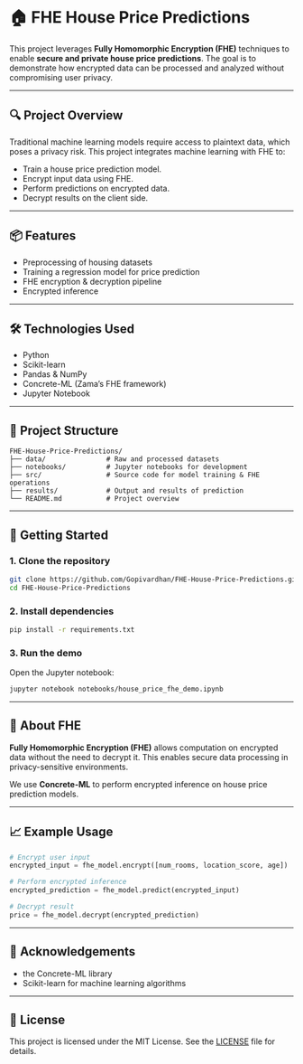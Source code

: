 
# 🏠 FHE House Price Predictions

This project leverages **Fully Homomorphic Encryption (FHE)** techniques to enable **secure and private house price predictions**. The goal is to demonstrate how encrypted data can be processed and analyzed without compromising user privacy.

---

## 🔍 Project Overview

Traditional machine learning models require access to plaintext data, which poses a privacy risk. This project integrates machine learning with FHE to:

- Train a house price prediction model.
- Encrypt input data using FHE.
- Perform predictions on encrypted data.
- Decrypt results on the client side.

---

## 📦 Features

- Preprocessing of housing datasets
- Training a regression model for price prediction
- FHE encryption & decryption pipeline
- Encrypted inference

---

## 🛠️ Technologies Used

- Python
- Scikit-learn
- Pandas & NumPy
- Concrete-ML (Zama’s FHE framework)
- Jupyter Notebook

---

## 📁 Project Structure

```
FHE-House-Price-Predictions/
├── data/               # Raw and processed datasets
├── notebooks/          # Jupyter notebooks for development
├── src/                # Source code for model training & FHE operations
├── results/            # Output and results of prediction
└── README.md           # Project overview
```

---

## 🚀 Getting Started

### 1. Clone the repository

```bash
git clone https://github.com/Gopivardhan/FHE-House-Price-Predictions.git
cd FHE-House-Price-Predictions
```

### 2. Install dependencies

```bash
pip install -r requirements.txt
```

### 3. Run the demo

Open the Jupyter notebook:

```bash
jupyter notebook notebooks/house_price_fhe_demo.ipynb
```

---

## 🔐 About FHE

**Fully Homomorphic Encryption (FHE)** allows computation on encrypted data without the need to decrypt it. This enables secure data processing in privacy-sensitive environments.

We use **Concrete-ML** to perform encrypted inference on house price prediction models.

---

## 📈 Example Usage

```python
# Encrypt user input
encrypted_input = fhe_model.encrypt([num_rooms, location_score, age])

# Perform encrypted inference
encrypted_prediction = fhe_model.predict(encrypted_input)

# Decrypt result
price = fhe_model.decrypt(encrypted_prediction)
```

---

## 🙌 Acknowledgements

* the Concrete-ML library
* Scikit-learn for machine learning algorithms

---

## 📜 License

This project is licensed under the MIT License. See the [LICENSE](LICENSE) file for details.
